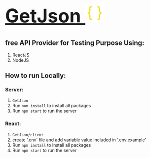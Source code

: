 [<h1 style="font-size:60px; width:100%;">GetJson <img src="./appicon.png" style="width:60px;" alt="app Icon"/></h1>](./appicon.png)
## free API Provider for Testing Purpose Using:
1. ReactJS
2. NodeJS

## How to run Locally:

### Server:
1. `GetJson`
2. Run `num install` to install all packages
3. Run `npm start` to run the server

### React:
1. `GetJson/client`
2. create '.env' file and add variable value included in '.env.example'
3. Run `npm install` to install all packages
4. Run `npm start` to run the server